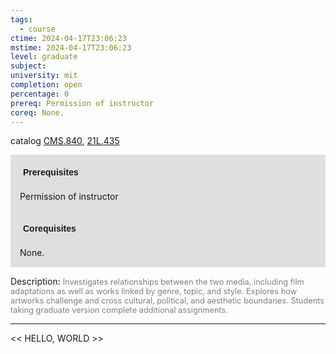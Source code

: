 ```yaml
---
tags:
  - course
ctime: 2024-04-17T23:06:23
mstime: 2024-04-17T23:06:23
level: graduate
subject: 
university: mit
completion: open
percentage: 0
prereq: Permission of instructor
coreq: None.
---
```


catalog [CMS.840](http://student.mit.edu/catalog/mCMSa.html#CMS.840), [21L.435](http://student.mit.edu/catalog/m21La.html#21L.435)

<span style="display: block; padding: 15px; background-color: rgb(100, 100, 100, 0.2);"><font id="m_prereq120_0" style="display: block; font-family: Arial, sans-serif; font-weight: bold; padding: 5px">Prerequisites</font><br><span id="prereq120_0">Permission of instructor</span></span>
<span style="display: block; padding: 15px; background-color: rgb(100, 100, 100, 0.2);"><font id="m_coreq120_0" style="display: block; font-family: Arial, sans-serif; font-weight: bold; padding: 5px">Corequisites</font><br><span id="coreq120_0">None.</span></span>

<font style="">Description:</font>
<font style="color: grey; font-size: 0.8rem;">Investigates relationships between the two media, including film adaptations as well as works linked by genre, topic, and style. Explores how artworks challenge and cross cultural, political, and aesthetic boundaries. Students taking graduate version complete additional assignments.</font>



---

<< HELLO, WORLD >>
